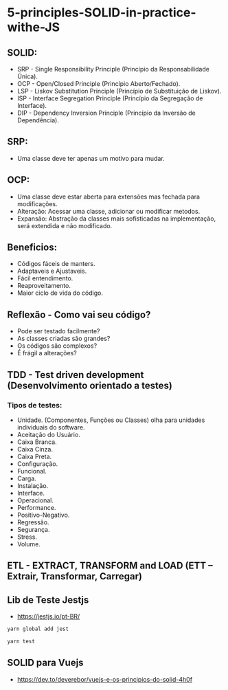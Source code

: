 # 5-principles-SOLID-in-practice-withe-JS

## SOLID:
- SRP - Single Responsibility Principle (Princípio da Responsabilidade Única).
- OCP - Open/Closed Principle (Princípio Aberto/Fechado).
- LSP - Liskov Substitution Principle (Princípio de Substituição de Liskov).
- ISP - Interface Segregation Principle (Princípio da Segregação de Interface).
- DIP - Dependency Inversion Principle (Princípio da Inversão de Dependência).

## SRP:
- Uma classe deve ter apenas um motivo para mudar.

## OCP:
- Uma classe deve estar aberta para extensões mas fechada para modificações.
- Alteração: Acessar uma classe, adicionar ou modificar metodos.
- Expansão: Abstração da classes mais sofisticadas na implementação, será extendida e não modificado.

## Beneficios:
- Códigos fáceis de manters.
- Adaptaveis e Ajustaveis.
- Fácil entendimento.
- Reaproveitamento.
- Maior ciclo de vida do código.

## Reflexão - Como vai seu código?
- Pode ser testado facilmente?
- As classes criadas são grandes?
- Os códigos são complexos?
- É frágil a alterações?

## TDD - Test driven development (Desenvolvimento orientado a testes)
### Tipos de testes:
- Unidade. (Componentes, Funções ou Classes) olha para unidades individuais do software.
- Aceitação do Usuário.
- Caixa Branca.
- Caixa Cinza.
- Caixa Preta.
- Configuração.
- Funcional.
- Carga.
- Instalação.
- Interface.
- Operacional.
- Performance.
- Positivo-Negativo.
- Regressão.
- Segurança.
- Stress.
- Volume.

## ETL - EXTRACT, TRANSFORM and LOAD (ETT  – Extrair, Transformar, Carregar)

## Lib de Teste Jestjs
- https://jestjs.io/pt-BR/

``` bash
yarn global add jest
```

``` bash
yarn test
```

## SOLID para Vuejs
- https://dev.to/deverebor/vuejs-e-os-principios-do-solid-4h0f

